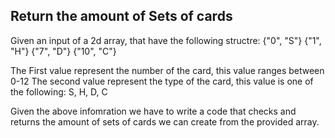 ## Return the amount of Sets of cards

Given an input of a 2d array, that have the following structre:
{"0", "S"}
{"1", "H"}
{"7", "D"}
{"10", "C"}

The First value represent the number of the card, this value ranges between 0-12
The second value represent the type of the card, this value is one of the following: S, H, D, C

Given the above infomration we have to write a code that checks and returns the amount of sets of cards we can create from the provided array.


